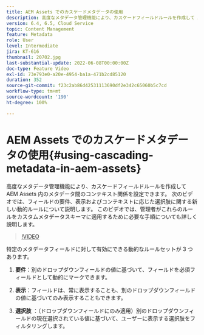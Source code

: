 ```yaml
---
title: AEM Assets でのカスケードメタデータの使用
description: 高度なメタデータ管理機能により、カスケードフィールドルールを作成して AEM Assets 内のメタデータ間のコンテキスト関係を設定できます。 次のビデオでは、フィールドの要件、表示およびコンテキストに応じた選択肢に関する新しい動的ルールについて説明します。 このビデオでは、管理者がこれらのルールをカスタムメタデータスキーマに適用するために必要な手順についても詳しく説明します。
version: 6.4, 6.5, Cloud Service
topic: Content Management
feature: Metadata
role: User
level: Intermediate
jira: KT-616
thumbnail: 20702.jpg
last-substantial-update: 2022-06-08T00:00:00Z
doc-type: Feature Video
exl-id: 73e793e0-a20e-4954-ba1a-471b2cd85120
duration: 352
source-git-commit: f23c2ab86d42531113690df2e342c65060b5c7cd
workflow-type: tm+mt
source-wordcount: '190'
ht-degree: 100%

---
```


# AEM Assets でのカスケードメタデータの使用{#using-cascading-metadata-in-aem-assets}

高度なメタデータ管理機能により、カスケードフィールドルールを作成して AEM Assets 内のメタデータ間のコンテキスト関係を設定できます。 次のビデオでは、フィールドの要件、表示およびコンテキストに応じた選択肢に関する新しい動的ルールについて説明します。 このビデオでは、管理者がこれらのルールをカスタムメタデータスキーマに適用するために必要な手順についても詳しく説明します。

>[!VIDEO](https://video.tv.adobe.com/v/20702?quality=12&learn=on)

特定のメタデータフィールドに対して有効にできる動的なルールセットが 3 つあります。

1. **要件**：別のドロップダウンフィールドの値に基づいて、フィールドを必須フィールドとして動的にマークできます。

2. **表示**：フィールドは、常に表示することも、別のドロップダウンフィールドの値に基づいてのみ表示することもできます。

3. **選択肢** ：（ドロップダウンフィールドにのみ適用）別のドロップダウンフィールドの現在選択されている値に基づいて、ユーザーに表示する選択肢をフィルタリングします。
